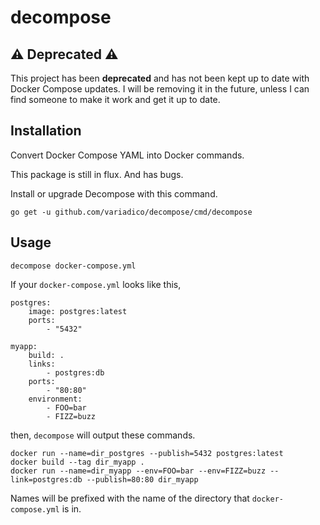 # decompose

## ⚠️ Deprecated ⚠️

This project has been **deprecated** and has not been kept up to date with
Docker Compose updates. I will be removing it in the future, unless I can find
someone to make it work and get it up to date.


## Installation

Convert Docker Compose YAML into Docker commands.

This package is still in flux. And has bugs.

Install or upgrade Decompose with this command.
```
go get -u github.com/variadico/decompose/cmd/decompose
```

## Usage
```
decompose docker-compose.yml
```

If your `docker-compose.yml` looks like this,
```
postgres:
    image: postgres:latest
    ports:
        - "5432"

myapp:
    build: .
    links:
        - postgres:db
    ports:
        - "80:80"
    environment:
        - FOO=bar
        - FIZZ=buzz
```

then, `decompose` will output these commands.
```
docker run --name=dir_postgres --publish=5432 postgres:latest
docker build --tag dir_myapp .
docker run --name=dir_myapp --env=FOO=bar --env=FIZZ=buzz --link=postgres:db --publish=80:80 dir_myapp
```

Names will be prefixed with the name of the directory that `docker-compose.yml`
is in.
